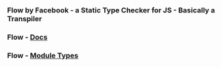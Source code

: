 ### Flow by Facebook - a Static Type Checker for JS - Basically a Transpiler

### Flow - [Docs](https://flow.org/)

### Flow - [Module Types](https://flow.org/en/docs/types/modules/)